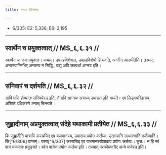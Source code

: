```yaml
---
title: ११२ टिप्पन्यः

---
```

- 6/305: E2: 5,336; E6: 2,195

____________________________________________


## स्वार्थेन च प्रयुक्तत्वात् // MS_६,६.३१ //

स्वार्थेन चाग्नयः प्रयुक्ताः। कथम्। उपग्रहविशेषात्, उपग्रहविशेषो हि भवति, अग्नीन् आदधीतेति। तस्माद् अन्यस्याग्निभिर् अन्यस्य न सिद्धिः, यद्य् अपि क्रत्वर्था अग्नय इति।


____________________________________________


## संनिवापं च दर्शयति // MS_६,६.३२ //

सावित्राणि होष्यन्तः संनिवपेरन्न् इति, तेनापि साग्नयः सत्राण्य् उपासत इति गम्यते। एवं लिङ्गपरिहाराव् अशिष्टे ऽधिकरणे ऽन्यच् चिन्त्यते।


____________________________________________


## जुह्वादीनाम् अप्रयुक्तत्वात् संदेहे यथाकामी प्रतीयेत // MS_६,६.३३ //

किं जुह्वादीनि पात्राणि कस्यचिद् एव यजमानस्य, उपादाय प्रयोगः कर्तव्यः, उतान्यानि साधारणानि कर्तव्यानि। किं[^6/306] प्राप्तम्। यस्य[^6/307] कस्यचिद् एव यजमानस्योपादाय प्रयोगः कर्तव्यः। कुतः। न हि स्वं पात्रं यजमानः प्रयुङ्क्ते। स्वेन पात्रेण प्रयोगः कर्तव्य इति। तस्मात् परकीयपात्रैर् अन्ये यजेरन्न् इति।
